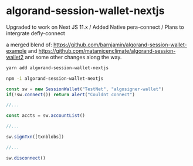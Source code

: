 # algorand-session-wallet-nextjs

Upgraded to work on Next JS 11.x / Added Native pera-connect / Plans to intergrate defly-connect

a merged blend of: https://github.com/barnjamin/algorand-session-wallet-example
and https://github.com/matamicenclimate/algorand-session-wallet2 and some other changes along the way. 

```sh
yarn add algorand-session-wallet-nextjs
```

```sh
npm -i algorand-session-wallet-nextjs
```

```js
const sw = new SessionWallet("TestNet", "algosigner-wallet")
if(!sw.connect()) return alert("Couldnt connect")

//...

const accts = sw.accountList()

//...

sw.signTxn([txnblobs])

//...

sw.disconnect()

```
